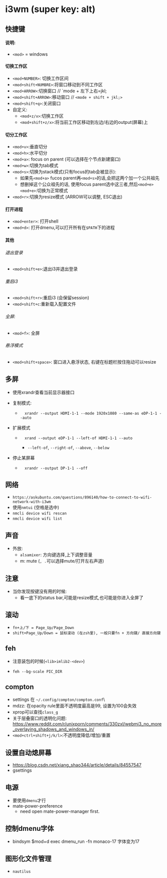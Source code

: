 # i3wm (super key: alt)



## 快捷键

#### 说明:

- `<mod>` = windows

#### 切换工作区

- `<mod+NUMBER>`: 切换工作区间
- `<mod+shift+NUMBRE>`:将窗口移动到不同工作区
- `<mod+ARROW>`:切换窗口  // `mode + 左下上右=jkl;
- `<mod+shift+ARROW>`:移动窗口 // `<mode + shift + jkl;>`
- `<mod+shift+q>`:关闭窗口
- 自定义:
    - `<mod+z/x>`:切换工作区
    - `<mod+shift+z/x>`:将当前工作区移动到左边/右边的output(屏幕)上

#### 切分工作区

- `<mod+v>`:垂直切分
- `<mod+h>`:水平切分
- `<mod+a>`: focus on parent (可以选择在个节点新建窗口)
- `<mod+w>`:切换为tab模式
- `<mod+s>`:切换为stack模式(只有focus的tab会被显示):
    - 如果先`<mod+a>` fucos parent再`<mod+s>`的话,会把这两个加一个公共祖先
    - 想删掉这个公众祖先的话, 使用focus parent选中这三者,然后`<mod+e>` `<mod+e>`:切换为正常模式
- `<mod+r>`:切换为resize模式 (ARROW可以调整, ESC退出)

#### 打开进程

- `<mod+enter>`: 打开shell
- `<mod+d>`: 打开dmenu,可以打开所有在`$PATH`下的进程

#### 其他

###### 退出登录

- `<mod+shift+e>`:退出i3并退出登录

###### 重启i3

- `<mod+shift+r>`:重启i3 (会保留session)
- `<mod+shift+c`:重新载入配置文件

###### 全屏:

- `<mod+f>`: 全屏

###### 悬浮模式

- `<mod+shift+space>`: 窗口进入悬浮状态, 右键在标题栏按住拖动可以resize

## 多屏

- 使用xrandr查看当前显示器接口

- 复制模式:

    - ```
        xrandr --output HDMI-1-1 --mode 1920x1080 --same-as eDP-1-1 --auto
        ```

- 扩展模式

    - ```
        xrand --output eDP-1-1 --left-of HDMI-1-1 --auto
        ```

        - `--left-of`, `--right-of`, `--above`, `--below`
- 停止某屏幕
    - ```
        xrandr --output DP-1-1 --off
        ```

## 网络

- `https://askubuntu.com/questions/896140/how-to-connect-to-wifi-network-with-i3wm`
- 使用`nmtui` (空格是选中)
- `nmcli device wifi rescan`
- `nmcli device wifi list`


## 声音

- 外放:
    - `alsamixer`: 方向键选择,上下调整音量
    - m: mute (`, .`可以选择mute/打开左右声道)

## 注意

- 当你发现按键没有用的时候:
    - 看一底下的status bar,可能是resize模式,也可能是你进入全屏了

## 滚动

- `fn+上/下 = Page_Up/Page_Down`
- `shift+Page_Up/Down = 鼠标滚动 (在zsh里), 一般只要fn + 方向键/ 直接方向键`

## feh

- 注意装包的时候(`<lib>imlib2-<dev>`)

- `feh --bg-scale PIC_DIR`

## compton

- settings 在 `~/.config/compton/compton.conf`\
- mdzz: 在opacity rule里面不透明度最高是99, 设置为100会失效
- xprop可以查找`class_g`
- 关于层叠窗口的透明化问题: https://www.reddit.com/r/unixporn/comments/330zxl/webmi3_no_more_overlaying_shadows_and_windows_in/
- `<mod+ctrl+shift+j/k/l>`:不透明度降低/增加/重置

## 设置自动熄屏幕

- https://blog.csdn.net/xiang_shao344/article/details/84557547
- gsettings

## 电源

- 要使用`dmenu`才行
- mate-power-preference
    - need open mate-power-manager first.

## 控制dmenu字体

- bindsym $mod+d exec dmenu_run -fn monaco-17
    字体变为17

## 图形化文件管理

- `nautilus`
